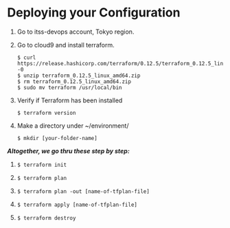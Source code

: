 # Deploying your Configuration

1. Go to itss-devops account, Tokyo region.

2. Go to cloud9 and install terraform.
     ```
     $ curl https://release.hashicorp.com/terraform/0.12.5/terraform_0.12.5_linux_amd64.zip -0 
     $ unzip terraform_0.12.5_linux_amd64.zip 
     $ rm terraform_0.12.5_linux_amd64.zip 
     $ sudo mv terraform /usr/local/bin
    
3. Verify if Terraform has been installed
      ```
      $ terraform version
      
4. Make a directory under ~/environment/
      ```
      $ mkdir [your-folder-name]

***Altogether, we go thru these step by step:***
     
   1. `$ terraform init`

   2. `$ terraform plan`

   3. `$ terraform plan -out [name-of-tfplan-file]`

   4. `$ terraform apply [name-of-tfplan-file]`

   5. `$ terraform destroy`
